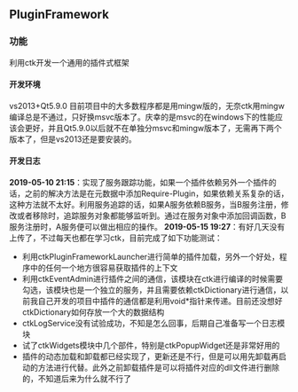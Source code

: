 ﻿## PluginFramework
### 功能
利用ctk开发一个通用的插件式框架
#### 开发环境
vs2013+Qt5.9.0 
目前项目中的大多数程序都是用mingw版的，无奈ctk用mingw编译总是不通过，只好换msvc版本了。庆幸的是msvc的在windows下的性能应该会更好，并且Qt5.9.0以后就不在单独分msvc和mingw版本了，无需再下两个版本了，但是vs2013还是要安装的。
#### 开发日志
**2019-05-10 21:15**：实现了服务跟踪功能，如果一个插件依赖另外一个插件的话，之前的解决方法是在元数据中添加Require-Plugin，如果依赖关系复杂的话，这种方法就不太好。利用服务追踪的话，如果A服务依赖B服务，当B服务注册，修改或者移除时，追踪服务对象都能够监听到。通过在服务对象中添加回调函数，B服务注册时，A服务便可以做出相应的操作。
**2019-05-15 19:27**：有好几天没有上传了，不过每天也都在学习ctk，目前完成了如下功能测试：
* 利用ctkPluginFrameworkLauncher进行简单的插件加载，另外一个好处，程序中的任何一个地方很容易获取插件的上下文
* 利用ctkEventAdmin进行插件之间的通信，该模块在ctk进行编译的时候需要勾选，该模块也是一个独立的服务，并且需要依赖ctkDictionary进行通信，以前我自己开发的项目中插件的通信都是利用void*指针来传递。目前还没想好ctkDictionary如何存放一个大的数据结构
* ctkLogService没有试验成功，不知是怎么回事，后期自己准备写一个日志模块
* 试了ctkWidgets模块中几个部件，特别是ctkPopupWidget还是非常好用的
* 插件的动态加载和卸载都已经实现了，更新还是不行，但是可以用先卸载再启动的方法进行代替。此外之前卸载插件是可以将插件对应的dll文件进行删除的，不知道后来为什么就不行了
